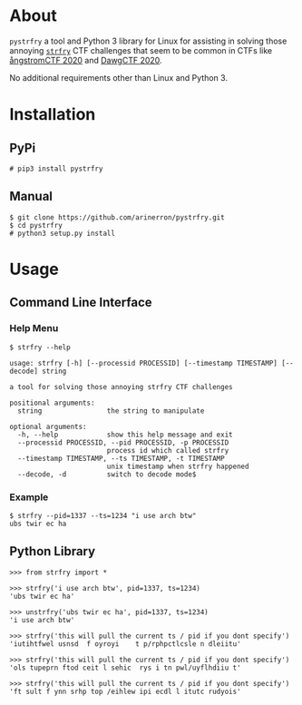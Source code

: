 # About

`pystrfry` a tool and Python 3 library for Linux for assisting in solving those annoying [`strfry`](http://man7.org/linux/man-pages/man3/strfry.3.html) CTF challenges that seem to be common in CTFs like [ångstromCTF 2020](https://2020.angstromctf.com/) and [DawgCTF 2020](https://umbccd.io/).

No additional requirements other than Linux and Python 3.

# Installation

## PyPi

```
# pip3 install pystrfry
```

## Manual

```
$ git clone https://github.com/arinerron/pystrfry.git
$ cd pystrfry
# python3 setup.py install
```

# Usage

## Command Line Interface

### Help Menu

```
$ strfry --help

usage: strfry [-h] [--processid PROCESSID] [--timestamp TIMESTAMP] [--decode] string

a tool for solving those annoying strfry CTF challenges

positional arguments:
  string                the string to manipulate

optional arguments:
  -h, --help            show this help message and exit
  --processid PROCESSID, --pid PROCESSID, -p PROCESSID
                        process id which called strfry
  --timestamp TIMESTAMP, --ts TIMESTAMP, -t TIMESTAMP
                        unix timestamp when strfry happened
  --decode, -d          switch to decode mode$
```

### Example

```
$ strfry --pid=1337 --ts=1234 "i use arch btw"
ubs twir ec ha
```

## Python Library

```
>>> from strfry import *

>>> strfry('i use arch btw', pid=1337, ts=1234)
'ubs twir ec ha'

>>> unstrfry('ubs twir ec ha', pid=1337, ts=1234)
'i use arch btw'

>>> strfry('this will pull the current ts / pid if you dont specify')
'iutihtfwel usnsd  f oyroyi    t p/rphpctlcsle n dleiitu'

>>> strfry('this will pull the current ts / pid if you dont specify')
'ols tupeprn ftod ceit l sehic  rys i tn pwl/uyflhdiiu t'

>>> strfry('this will pull the current ts / pid if you dont specify')
'ft sult f ynn srhp top /eihlew ipi ecdl l itutc rudyois'
```
